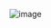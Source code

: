 ![image](https://user-images.githubusercontent.com/127635490/230510595-e7f138c9-31ab-4a17-80b0-66d9f57a0b94.png)
